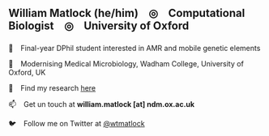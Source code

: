 ## William Matlock (he/him) &ensp; ◎ &ensp; Computational Biologist &ensp; ◎ &ensp; University of Oxford
###
🤔 &ensp; Final-year DPhil student interested in AMR and mobile genetic elements

📍 &ensp; Modernising Medical Microbiology, Wadham College, University of Oxford, UK

📖 &ensp; Find my research [here](https://scholar.google.com/citations?user=JTbgc5kAAAAJ&hl=en)

📫 &ensp; Get un touch at **william.matlock [at] ndm.ox.ac.uk**

🐦 &ensp; Follow me on Twitter at [@wtmatlock](https://mobile.twitter.com/wtmatlock)
